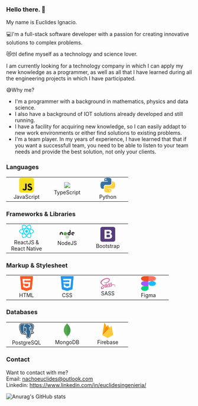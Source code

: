 ### Hello there. 🤝

My name is Euclides Ignacio.


💻I'm a full-stack software developer with a passion for creating innovative solutions to complex problems.

😻🤓I define myself as a technology and science lover. 

I am currently looking for a technology company in which I can apply my new knowledge as a programmer, as well as all that I have learned during all the engineering projects in which I have participated.


😅Why me?

 - I'm a programmer with a background in mathematics, physics and data science.
 - I also have a background of IOT solutions already developed and still running.
 - I have a facility for acquiring new knowledge, so I can easily addapt to new work environments or either find solutions to existing problems.
 - I'm a team player. In my years of experience, I have learned that that if you want a successfull team, you need to be able to listen to your team needs and provide the best solution, not only your clients.

### Languages

<table>
  <tr>
    <td align="center" width="96">
      <a>
        <img src="https://raw.githubusercontent.com/pkkulhari/pkkulhari/master/icons/js.svg" width="40"/>
      </a>
      <br>JavaScript
    </td>
    <td align="center" width="96">
      <a>
        <img src="https://upload.wikimedia.org/wikipedia/commons/thumb/4/4c/Typescript_logo_2020.svg/512px-Typescript_logo_2020.svg.png" width="40"/>
        </a>
        <br>TypeScript
    </td>
    <td align="center" width="96">
      <a>
        <img src="https://raw.githubusercontent.com/pkkulhari/pkkulhari/master/icons/python.svg" width="40"/>
      </a>
      <br>Python
    </td>
  </tr>
</table>

### Frameworks & Libraries

<table>
  <tr>
    <td align="center" width="96">
      <a>
        <img src="https://raw.githubusercontent.com/pkkulhari/pkkulhari/master/icons/react.svg" width="40"/>
      </a>
      <br>ReactJS & React Native
    </td>
    <td align="center" width="96">
      <a>
        <img src="https://raw.githubusercontent.com/pkkulhari/pkkulhari/master/icons/nodejs.svg" width="40"/>
      </a>
      <br>NodeJS
    </td>
    <td align="center" width="96">
      <a>
        <img src="https://raw.githubusercontent.com/pkkulhari/pkkulhari/master/icons/bootstrap.svg" width="40"/>
      </a>
      <br>Bootstrap
    </td>
  </tr>
</table>

### Markup & Stylesheet

<table>
  <tr>
    <td align="center" width="96">
      <a>
        <img src="https://raw.githubusercontent.com/pkkulhari/pkkulhari/master/icons/html.svg" width="40"/>
      </a>
      <br>HTML
    </td>
    <td align="center" width="96">
      <a>
        <img src="https://raw.githubusercontent.com/pkkulhari/pkkulhari/master/icons/css.svg" width="40"/>
      </a>
      <br>CSS
    </td>
    <td align="center" width="96">
      <a>
        <img src="https://raw.githubusercontent.com/pkkulhari/pkkulhari/master/icons/sass.svg" width="40"/>
      </a>
      <br>SASS
    </td>
    <td align="center" width="96">
      <a>
        <img src="https://raw.githubusercontent.com/pkkulhari/pkkulhari/master/icons/figma.svg" width="40"
        height="40"/>
      </a>
      <br>Figma
    </td>

</table>

### Databases

<table>
    <tr>
        <td align="center" width="96">
            <a>
                <img src="./584815fdcef1014c0b5e497a.png" width="40"/>
            </a>
            <br>PostgreSQL
        </td>
        <td align="center" width="96">
            <a>
                <img src="./mongodb.png" width="40"/>
            </a>
            <br>MongoDB
        <td align="center" width="96">
            <a>
                <img src="./pngegg.png" width="40"/>
            </a>
            <br>Firebase
        </td>

</table>

### Contact

Want to contact with me? </br>
Email: nachoeuclides@outlook.com </br>
Linkedin: https://www.linkedin.com/in/euclidesingenieria/

![Anurag's GitHub stats](https://github-readme-stats.vercel.app/api?username=TuMandado&show_icons=true&theme=dark)


<!-- 
Here are some ideas to get you started:

- 🔭 I’m currently working on ...
- 🌱 I’m currently learning ...
- 👯 I’m looking to collaborate on ...
- 🤔 I’m looking for help with ...
- 💬 Ask me about ...
- 📫 How to reach me: ...
- 😄 Pronouns: ...
- ⚡ Fun fact: ... -->

